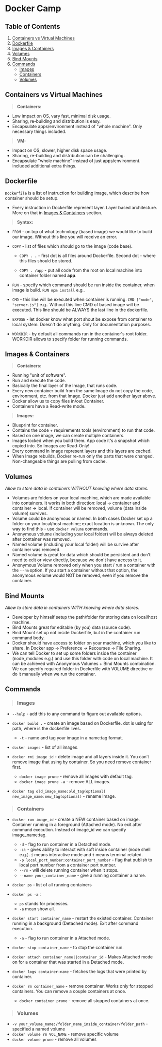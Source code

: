 # Docker Camp

## Table of Contents
1. [Containers vs Virtual Machines](#cvsvm)
2. [Dockerfile](#dockerfile)
3. [Images & Containers](#iac)
4. [Volumes](#volumes)
5. [Bind Mounts](#bind)
6. [Commands](#commands)
   - [Images](#comim)
   - [Containers](#comcon)
   - [Volumes](#comvol)

## <a name="cvsvm"></a>Containers vs Virtual Machines
>**Containers:**
- Low impact on OS, vary fast, minimal disk usage.
- Sharing, re-building and distribution is easy.
- Encapsulate apps/environment instead of "whole machine". Only necessary things included.

>**VM:**
- Impact on OS, slower, higher disk space usage.
- Sharing, re-building and distribution can be challenging.
- Encapsulate "whole machine" instead of just apps/environment. Included additional extra things.

## <a name="dockerfile"></a> Dockerfile
`Dockerfile` is a list of instruction for building image, which describe how container should be setup.
- Every instruction in Dockerfile represent layer. Layer based architecture. More on that in [Images & Containers](#iac) section.

>**Syntax:**
- `FROM` - on top of what technology (based image) we would like to build our image. Without this line you will receive an error.

- `COPY` - list of files which should go to the image (code base).
  - `COPY . .` - first dot is all files around Dockerfile. Second dot - where this files should be stored.

  - `COPY . /app` - put all code from the root on local machine into container folder named __app__.
- `RUN` - specify which command should be run inside the container, when image is build. `RUN npm install` e.g..
- `CMD` - this line will be executed when container is running. `CMD ["node", "server.js"]` e.g.. Without this line CMD of based image will be executed. This line should be ALWAYS the last line in the dockerfile.
- `EXPOSE` - let docker know what port shout be expose from container to local system. Doesn't do anything. Only for documentation purposes.
- `WORKDIR` - by default all commands run in the container's root folder. WORKDIR allows to specify folder for running commands.

## <a name="iac"></a>Images & Containers
>**Containers:**
- Running "unit of software".
- Run and execute the code.
- Basically the final layer of the Image, that runs code.
- Every new container build from the same Image do not copy the code, environment, etc. from that Image. Docker just add another layer above.
- Docker allow us to copy files in/out Container.
- Containers have a Read-write mode.

><a name="images"></a>**Images:**
- Blueprint for container.
- Contains the code + requirements tools (environment) to run that code.
- Based on one image, we can create multiple containers.
- Images locked when you build them. App code it's a snapshot which copied into. So Images are Read-Only!
- Every command in Image represent layers and this layers are cached.
- When Image rebuilds, Docker re-run only the parts that were changed. Non-changeable things are pulling from cache.

## <a name="volumes"></a>Volumes
*Allow to store data in containers WITHOUT knowing where data stores.*
- Volumes are folders on your local machine, which are made available into containers. It works in both direction: local -> container and container -> local. If container will be removed, volume (data inside volume) survives.
- Volume could be anonymous or named. In both cases Docker set up a folder on your local/host machine; exact location is unknown. The only way to find this - use `docker volume` commands.
- Anonymous volume (including your local folder) will be always deleted after container was removed.
- Named volume (including your local folder) will be survive after container was removed.
- Named volume is great for data which should be persistent and don't need to edit or view directly, because we don't have access to it.
- Anonymous Volume removed only when you start / run a container with the `--rm` option. If you start a container without that option, the anonymous volume would NOT be removed, even if you remove the container.

## <a name="bind"></a>Bind Mounts
*Allow to store data in containers WITH knowing where data stores*.
- Developer by himself setup the path/folder for storing data on local/host machine.
- Bind Mounts great for editable (by you) data (source code).
- Bind Mount set up not inside Dockerfile, but in the container run command body.
- Docker should have access to folder on your machine, which you like to share. In Docker app -> Preference -> Recourses -> File Sharing.
- We can tell Docker to set up some folders inside the container (node_modules e.g.) and use this folder with code on local machine. It can be achieved with Anonymous Volumes + Bind Mounts combination. We can specify required folder in Dockerfile with VOLUME directive or do it manually when we run the container.
## <a name="commands"></a>Commands
>### <a name="comim"></a>Images
- `--help` - add this to any command to figure out available options.
- `docker build .` - create an image based on Dockerfile. dot is using for path, where is the dockerfile lives.
  - `-t` - name and tag your image in a name:tag format.

- `docker images` - list of all images.
- `docker rmi image_id` - delete image and all layers inside it. You can't remove image that using by container. So you need remove container first.
  - `docker image prune` - remove all images with default tag.
  - `docker image prune -a` - remove ALL images.


- `docker tag old_image_name:old_tag(optional) new_image_name:new_tag(optional)` - rename Image.

>### <a name="comcon"></a>Containers
- `docker run image_id` - create a NEW container based on image. Container running in a foreground (Attached mode). No exit after command execution. Instead of image_id we can specify image_name:tag.
  - `-d` - flag to run container in a Detached mode.
  - `-it` - gives ability to interact with soft inside container (node shell e.g.). `i` means interactive mode and `t` means terminal related.
  - `-p local_port_number:container_port_number` - flag that publish to local port number from a container port number.
  - `--rm` - will delete running container when it stops.
  - `--name your_container_name` - give a running container a name.


- `docker ps` - list of all running containers
- `docker ps -a` :
  - `ps` stands for processes.
  - `-a` mean show all.


- `docker start container_name` - restart the existed container. Container running in a background (Detached mode). Exit after command execution.
  - `-a` -  flag to run container in a Attached mode.
- `docker stop container_name` - to stop the container run.
- `docker attach container_name||container_id` - Makes Attached mode on for a container that was started in a Detached mode.
- `docker logs container-name` - fetches the logs that were printed by container.
- `docker rm container_name` - remove container. Works only for stopped containers. You can remove a couple containers at once.
  - `docker container prune` - remove all stopped containers at once.

>### <a name="comvol"></a>Volumes
- `-v your_volume_name:/folder_name_inside_container/folder_path` - specified a named volume
- `docker volume rm VOL_NAME` - remove specific volume
- `docker volume prune` - remove all volumes
